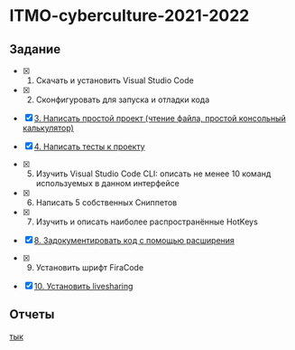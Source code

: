 # ITMO-cyberculture-2021-2022

## Задание

- [x] 1. Скачать и установить Visual Studio Code
- [x] 2. Сконфигуровать для запуска и отладки кода
- [x] [3. Написать простой проект (чтение файла, простой консольный калькулятор)](https://github.com/Lopa10ko/ITMO-cyberculture-2021-2022/blob/main/console_calculator.py)
- [x] [4. Написать тесты к проекту](https://github.com/Lopa10ko/ITMO-cyberculture-2021-2022/blob/main/unittesting_console_calculator.py)
- [x] 5. Изучить Visual Studio Code CLI: описать не менее 10 команд используемых в данном интерфейсе
- [x] 6. Написать 5 собственных Сниппетов
- [x] 7. Изучить и описать наиболее распространённые HotKeys
- [x] [8. Задокументировать код с помощью расширения](https://marketplace.visualstudio.com/items?itemName=cschlosser.doxdocgen)
- [x] 9. Установить шрифт FiraCode
- [x] [10. Установить livesharing](https://marketplace.visualstudio.com/items?itemName=MS-vsliveshare.vsliveshare)


## Отчеты
[тык](https://github.com/Lopa10ko/ITMO-cyberculture-2021-2022/blob/main/Overviews)
